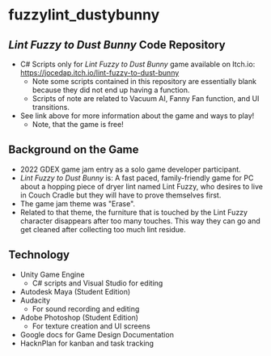 # fuzzylint_dustybunny
## *Lint Fuzzy to Dust Bunny* Code Repository 
- C# Scripts only for *Lint Fuzzy to Dust Bunny* game available on Itch.io: https://jocedap.itch.io/lint-fuzzy-to-dust-bunny
  - Note some scripts contained in this repository are essentially blank because they did not end up having a function. 
  - Scripts of note are related to Vacuum AI, Fanny Fan function, and UI transitions. 
- See link above for more information about the game and ways to play!
  - Note, that the game is free!
## Background on the Game
- 2022 GDEX game jam entry as a solo game developer participant.
- *Lint Fuzzy to Dust Bunny* is: A fast paced, family-friendly game for PC about a hopping piece of dryer lint named Lint Fuzzy, who desires to live in Couch Cradle but they will have to prove themselves first.
- The game jam theme was "Erase".
- Related to that theme, the furniture that is touched by the Lint Fuzzy character disappears after too many touches.  This way they can go and get cleaned after collecting too much lint residue.
## Technology
- Unity Game Engine
  - C# scripts and Visual Studio for editing
- Autodesk Maya (Student Edition)
- Audacity
  - For sound recording and editing
- Adobe Photoshop (Student Edition)
  - For texture creation and UI screens
- Google docs for Game Design Documentation
- HacknPlan for kanban and task tracking
